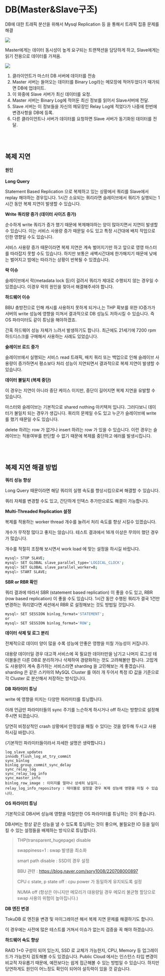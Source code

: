 # DB(Master&Slave구조)

DB에 대한 트래픽 분산을 위해서 Mysql Replication 등 을 통해서 트래픽 집중 문제를 해결

![](./images/DB_Master_Slave_용도.png)

Master에게는 데이터 동시성이 높게 요구되는 트랜잭션을 담당하게 하고, Slave에게는 읽기 전용으로 데이터를 가져옴.



![](./images/DB_Master_Slave_복제매커니즘.png)

1. 클라이언트가 마스터 DB 서버에 데이터를 전송
2. Master 서버는 들어오는 데이터를 Binary Log라는 메모장에 적어두었다가 때가되면 DB에 업데이트.
3. 이 와중에 Slave 서버가 최신 데이터를 요청.
4. Master 서버는 Binary Log에 적어둔 최신 정보를 읽어서 Slave서버에 전달.
5. Slave 서버는 이 정보들을 자신의 메모장인 Relay Log에 적었다가 나중에 한번에 변경사항을 DB에 등록.
6. 다른 클라이언트나 서버가 데이터를 요청하면 Slave 서버가 동기화된 데이터를 전달.

<br>

<br>

## 복제 지연

#### 원인

**Long Query**

Statement Based Replication 으로 복제하고 있는 상황에서 쿼리를 Slave에서 replay 해야하는 경우입니다. 1시간 소요되는 쿼리라면 슬레이브에서 쿼리가 실행되는 1시간 동안 복제 지연이 발생할 수 있습니다.



**Write 쿼리량 증가 (데이터 사이즈 증가)**

순수하게 write 쿼리가 증가 했기 때문에 복제해야하는 양이 많아지면서 지연이 발생할 수 있습니다. 이는 서비스 사용량 증가 때문일 수도 있고 특정 시간대에 배치 작업으로 인한 영향일 수도 있습니다.

서비스 사용량 증가 때문이라면 복제 지연은 계속 벌어지기만 하고 앞으로 영영 마스터를 따라잡지 못할 수도 있습니다. 하지만 보통은 새벽시간대에 한가해지기 때문에 낮에는 벌어지고 밤에는 따라가는 상황이 반복될 수 있겠습니다.



**락 이슈**

슬레이브에서 락(metadata lock 등)이 걸려서 쿼리가 제대로 수행되지 않는 경우일 수 있겠습니다. 이경우 락의 원인을 찾아서 해결해주셔야 합니다.



**하드웨어 이슈**

BBU 충방전으로 인해 캐시를 사용하지 못하게 되거나,는 THP 확보를 위한 IO증가가 서버의 write 성능에 영향을 미쳐서 결과적으로 DB 성능도 저하시킬 수 있습니다. 즉 OS 파라미터도 같이 튜닝을 해야하겠죠.

간혹 하드웨어 성능 자체가 느려서 발생하기도 합니다. 최근에도 21세기에 7200 rpm 하드디스크를 구매해서 사용하는 사례도 있었습니다.



**슬레이브 로드 증가**

슬레이브에서 실행되는 서비스 read 트래픽, 배치 쿼리 또는 백업으로 인해 슬레이브 사용량이 증가하면서 평소보다 처리 성능이 지연되면서 결과적으로 복제 지연이 발생할 수 있습니다.



**데이터 불일치 (복제 중단)**

이 경우는 지연이 아니라 중단 케이스 이지만, 중단이 길어지면 복제 지연을 유발할 수 있습니다.

마스터와 슬레이브는 기본적으로 shared nothing 아키텍처 입니다. 그러다보니 데이터가 불일치 되는 경우가 생깁니다. 쿼리의 문제일 수도 있고 누군가 슬레이브에 write 를 했기 때문일 수도 있습니다.

delete 하려는 row 가 없거나 insert 하려는 row 가 있을 수 있습니다. 이런 경우는 슬레이브는 적용여부를 판단할 수 없기 때문에 복제를 중단하고 에러를 발생시킵니다.

<br>

<br>

## 복제 지연 해결 방법

**쿼리 성능 향상**

Long Query 때문이라면 해당 쿼리의 실행 속도를 향상시킴으로써 해결할 수 있습니다.

쿼리 자체를 변경할 수도 있고, 간단하게 인덱스 추가만으로도 해결이 가능합니다.



**Multi-Threaded Replication 설정**

복제를 적용하는 worker thread 개수를 늘려서 처리 속도를 향상 시킬수 있겠습니다.

개수가 무작정 많다고 좋지는 않습니다. 테스트 결과에서 16개 이상은 무의미 했던 경우가 많습니다.

개수를 적절히 조정해 보시면서 work load 에 맞는 설정을 하시길 바랍니다.

```sh
mysql> STOP SLAVE;
mysql> SET GLOBAL slave_parallel_type='LOGICAL_CLOCK';
mysql> SET GLOBAL slave_parallel_worker=8;
mysql> START SLAVE;
```



**SBR or RBR 확인**

쿼리 결과에 따라서 SBR (statement based replication) 이 좋을 수도 있고, RBR (row based replication) 이 좋을 수도 있습니다. 1시간 동안 수행된 쿼리가 결국 1건만 변경하는 쿼리였다면 세션에서 RBR 로 설정해보는 것도 방법일 것입니다.

```sh
mysql> SET SESSION binlog_format='STATEMENT';
or 
mysql> SET SESSION binlog_format='ROW';
```



**데이터 삭제 및 로그 분리**

전체적으로 데이터 양이 많을 수록 성능에 안좋은 영향을 미칠 가능성이 커집니다.

대용량 데이터일 경우 대고객 서비스에 꼭 필요한 데이터만을 남기고 나머지 로그성 테이블들은 다른 DB로 분리하거나 삭제하여 경량화하는 것도 고려해볼만 합니다. 고맙게도 사용량이 계속 증가하는 서비스라면 sharding 을 고민해보는 게 좋겠습니다. sharding 은 같은 스키마의 MySQL Cluster 를 여러 개 두어서 특정 ID 값을 기준으로 각 Cluster 로 분산해서 저장하는 방식입니다.



**DB 파라미터 튜닝**

write 에 영향을 미치는 다양한 파라미터를 튜닝합니다.

아래 언급만 파라미터들의 sync 주기를 느슨하게 하시거나 off 하시는 방향으로 설정해주시면 되겠습니다.

당연히 비정상적인 crash 상황에서 안정성을 해칠 수 있다는 것을 염두해 두시고 사용하시길 바랍니다.

(기본적인 파라미터들이라서 자세한 설명은 생략합니다.)

```properties
log_slave_updates
innodb_flush_log_at_try_commit
sync_binlog
binlog_group_commit_sync_delay
sync_relay_log
sync_relay_log_info
sync_master_info
binlog_row_image : 이미지를 얼마나 상세히 남길지..
relay_log_info_repository : 테이블로 설정할 경우 복제 성능에 영향을 미칠 수 있습니다.
```



**OS 파라미터 튜닝**

기본적으로 DB서버 성능에 영향을 미칠만한 OS 파라미터를 튜닝하는 것이 좋습니다.

DB서버는 항상 같은 성능을 낼 수 있도록 튜닝하는 것이 좋으며, 불필요한 IO 등을 일이킬 수 있는 설정들을 배제하는 방식으로 튜닝합니다.

> THP(transparent_hugepage) disable
>
> swappiness=1 : swap 발생을 최소화
>
> smart path disable : SSD의 경우 설정
>
> BBU 관련 : https://blog.naver.com/sory1008/220708000897
>
> CPU c state, p state off : cpu power 가 동일하게 유지되도록 설정
>
> NUMA off (항상은 아니지만 메모리가 대용량일 경우 메모리 불균형 할당으로 swap 사용의 위험이 높아집니다.)



**DB 엔진 변경**

TokuDB 로 엔진을 변경 및 마이그레이션 해서 복제 지연 문제를 해결하기도 합니다.

이 경우에는 사전에 많은 테스트를 거쳐서 이슈가 없는지 검증을 꼭 해야 하겠습니다.



**하드웨어 속도 향상**

RAID 1+0 구성이 되어 있는지, SSD 로 교체가 가능한지, CPU, Memory 등 업그레이드가 가능한지 검토해볼 수도 있겠습니다. Public Cloud 에서는 인스턴스 타입 변경이 비교적 자유롭기 때문에, 예전보다는 쉽게 접근해볼 수 있는 방법일 수 있습니다. 하지만 당연하게도 원인이 어느정도 확인이 되어야 설득력이 있을 것 같습니다.

